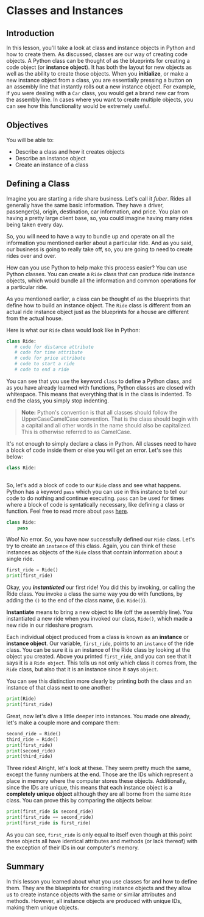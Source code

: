 
# Classes and Instances

## Introduction
In this lesson, you'll take a look at class and instance objects in Python and how to create them. As discussed, classes are our way of creating code objects. A Python class can be thought of as the blueprints for creating a code object (or **instance object**). It has both the layout for new objects as well as the ability to create those objects. When you **initialize**, or make a new instance object from a class, you are essentially pressing a button on an assembly line that instantly rolls out a new instance object. For example, if you were dealing with a `Car` class, you would get a brand new car from the assembly line. In cases where you want to create multiple objects, you can see how this functionality would be extremely useful.

## Objectives

You will be able to: 

* Describe a class and how it creates objects
* Describe an instance object
* Create an instance of a class

## Defining a Class

Imagine you are starting a ride share business. Let's call it *fuber*. Rides all generally have the same basic information. They have a driver, passenger(s), origin, destination, car information, and price. You plan on having a pretty large client base, so, you could imagine having many rides being taken every day.

So, you will need to have a way to bundle up and operate on all the information you mentioned earlier about a particular ride. And as you said, our business is going to really take off, so, you are going to need to create rides over and over.

How can you use Python to help make this process easier? You can use Python classes. You can create a `Ride` class that can produce ride instance objects, which would bundle all the information and common operations for a particular ride.

As you mentioned earlier, a class can be thought of as the blueprints that define how to build an instance object. The `Ride` class is different from an actual ride instance object just as the blueprints for a house are different from the actual house.

Here is what our `Ride` class would look like in Python:

 ```python
 class Ride:
    # code for distance attribute
    # code for time attribute
    # code for price attribute
    # code to start a ride
    # code to end a ride
```

You can see that you use the keyword `class` to define a Python class, and as you have already learned with functions, Python classes are closed with whitespace. This means that everything that is in the class is indented. To end the class, you simply stop indenting.

 > **Note:** Python's convention is that all classes should follow the UpperCaseCamelCase convention. That is the class should begin with a capital and all other words in the name should also be capitalized. This is otherwise referred to as CamelCase.

It's not enough to simply declare a class in Python. All classes need to have a block of code inside them or else you will get an error. Let's see this below:


```python
class Ride:
    
```

So, let's add a block of code to our `Ride` class and see what happens. Python has a keyword `pass` which you can use in this instance to tell our code to do nothing and continue executing. `pass` can be used for times where a block of code is syntatically necessary, like defining a class or function. Feel free to read more about `pass` [here](https://docs.python.org/2/tutorial/controlflow.html#pass-statements).


```python
class Ride:
    pass
```

Woo! No error. So, you have now successfully defined our `Ride` class. Let's try to create an `instance` of this class. Again, you can think of these instances as objects of the `Ride` class that contain information about a single ride.


```python
first_ride = Ride()
print(first_ride)
```

Okay, you ***instantiated*** our first ride! You did this by invoking, or calling the Ride class. You invoke a class the same way you do with functions, by adding the `()` to the end of the class name, (i.e. `Ride()`).

**Instantiate** means to bring a new object to life (off the assembly line). You instantiated a new ride when you invoked our class, `Ride()`, which made a new ride in our rideshare program.

Each individual object produced from a class is known as an **instance** or **instance object**. Our variable, `first_ride`, points to an `instance` of the ride class. You can be sure it is an instance of the Ride class by looking at the object you created. Above you printed `first_ride`, and you can see that it says it is a `Ride object`. This tells us not only which class it comes from, the `Ride` class, but also that it is an instance since it says `object`. 

You can see this distinction more clearly by printing both the class and an instance of that class next to one another:


```python
print(Ride)
print(first_ride)
```

Great, now let's dive a little deeper into instances. You made one already, let's make a couple more and compare them:


```python
second_ride = Ride()
third_ride = Ride()
print(first_ride)
print(second_ride)
print(third_ride)
```

Three rides! Alright, let's look at these. They seem pretty much the same, except the funny numbers at the end. Those are the IDs which represent a place in memory where the computer stores these objects. Additionally, since the IDs are unique, this means that each instance object is a **completely unique object** although they are all borne from the same `Ride` class. You can prove this by comparing the objects below:


```python
print(first_ride is second_ride)
print(first_ride == second_ride)
print(first_ride is first_ride)
```

As you can see, `first_ride` is only equal to itself even though at this point these objects all have identical attributes and methods (or lack thereof) with the exception of their IDs in our computer's memory.

## Summary

In this lesson you learned about what you use classes for and how to define them. They are the blueprints for creating instance objects and they allow us to create instance objects with the same or similar attributes and methods. However, all instance objects are produced with unique IDs, making them unique objects.
